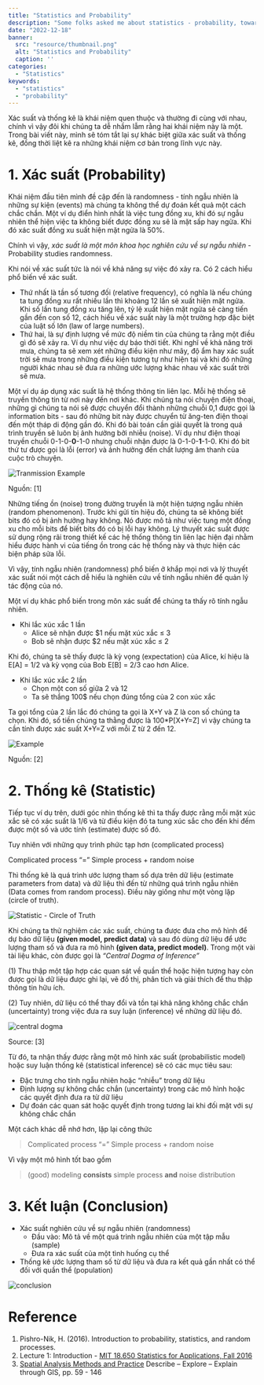 ```yaml
---
title: "Statistics and Probability"
description: "Some folks asked me about statistics - probability, toward which I answered that I had only studied a bit and knew very little about statistics. Then they said Are these are one?. In fact, Statistics and Probability are distinct from one another"
date: "2022-12-18"
banner:
  src: "resource/thumbnail.png"
  alt: "Statistics and Probability"
  caption: ''
categories:
  - "Statistics"
keywords:
  - "statistics"
  - "probability"
---
```


Xác suất và thống kê là khái niệm quen thuộc và thường đi cùng với nhau, chính vì vậy đôi khi chúng ta dễ nhầm lẫm rằng hai khái niệm này là một. Trong bài viết này, mình sẽ tóm tắt lại sự khác biệt giữa xác suất và thống kê, đồng thời liệt kê ra những khái niệm cơ bản trong lĩnh vực này.

# 1. Xác suất (Probability)

Khái niệm đầu tiên mình đề cập đến là randomness - tính ngẫu nhiên là những sự kiện (events) mà chúng ta không thể dự đoán kết quả một cách chắc chắn. Một ví dụ điển hình nhất là việc tung đồng xu, khi đó sự ngẫu nhiên thể hiện việc ta không biết được đồng xu sẽ là mặt sấp hay ngửa. Khi đó xác suất đồng xu suất hiện mặt ngửa là 50%. 

Chính vì vậy, *xác suất là một môn khoa học nghiên cứu về sự ngẫu nhiên* - Probability studies randomness.

Khi nói về xác suất tức là nói về khả năng sự việc đó xảy ra. Có 2 cách hiểu phổ biến về xác suất. 

- Thứ nhất là tần số tương đối (relative frequency), có nghĩa là nếu chúng ta tung đồng xu rất nhiều lần thì khoảng 12 lần sẽ xuất hiện mặt ngửa. Khi số lần tung đồng xu tăng lên, tỷ lệ xuất hiện mặt ngửa sẽ càng tiến gần đến con số 12, cách hiểu về xác suất này là một trường hợp đặc biệt của luật số lớn (law of large numbers).
- Thứ hai, là sự định lượng về mức độ niềm tin của chúng ta rằng một điều gì đó sẽ xảy ra. Ví dụ như việc dự báo thời tiết. Khi nghĩ về khả năng trời mưa, chúng ta sẽ xem xét những điều kiện như mây, độ ẩm hay xác suất trời sẽ mưa trong những điều kiện tương tự như hiện tại và khi đó những người khác nhau sẽ đưa ra những ước lượng khác nhau về xác suất trời sẽ mưa.

Một ví dụ áp dụng xác suất là hệ thống thông tin liên lạc. Mỗi hệ thống sẽ truyền thông tin từ nơi này đến nơi khác. Khi chúng ta nói chuyện điện thoại, những gì chúng ta nói sẽ được chuyển đổi thành những chuỗi 0,1 được gọi là information bits - sau đó những bit này được chuyển từ ăng-ten điện thoại đến một tháp di động gần đó. Khi đó bài toán cần giải quyết là trong quá trình truyền sẽ luôn bị ảnh hưởng bởi nhiễu (noise). Ví dụ như điện thoại truyền chuỗi 0-1-0-**0**-1-0 nhưng chuỗi nhận được là 0-1-0-**1**-1-0. Khi đó bit thứ tư được gọi là lỗi (error) và ảnh hưởng đến chất lượng âm thanh của cuộc trò chuyện.

![Tranmission Example](resource/example-transmission.png)

Nguồn: [1]

Những tiếng ồn (noise) trong đường truyền là một hiện tượng ngẫu nhiên (random phenomenon). Trước khi gửi tín hiệu đó, chúng ta sẽ không biết bits đó có bị ảnh hưởng hay không. Nó được mô tả như việc tung một đồng xu cho mỗi bits để biết bits đó có bị lỗi hay không. Lý thuyết xác suất được sử dụng rộng rãi trong thiết kế các hệ thống thông tin liên lạc hiện đại nhằm hiểu được hành vi của tiếng ồn trong các hệ thống này và thực hiện các biện pháp sửa lỗi.

Vì vậy, tính ngẫu nhiên (randomness) phổ biến ở khắp mọi nơi và lý thuyết xác suất nói một cách dễ hiểu là nghiên cứu về tính ngẫu nhiên để quản lý tác động của nó.

Một ví dụ khác phổ biến trong môn xác suất để chúng ta thấy rõ tính ngẫu nhiên. 

- Khi lắc xúc xắc 1 lần
    - Alice sẽ nhận được $1 nếu mặt xúc xắc ≤ 3
    - Bob sẽ nhận được $2 nếu mặt xúc xắc ≤ 2

Khi đó, chúng ta sẽ thấy được là kỳ vọng (expectation) của Alice, kí hiệu là E[A] = 1/2 và kỳ vọng của Bob E[B] = 2/3 cao hơn Alice.

- Khi lắc xúc xắc 2 lần
    - Chọn một con số giữa 2 và 12
    - Ta sẽ thắng 100$ nếu chọn đúng tổng của 2 con xúc xắc

Ta gọi tổng của 2 lần lắc đó chúng ta gọi là X+Y và Z là con số chúng ta chọn. Khi đó, số tiền chúng ta thằng được là 100*P[X+Y=Z] vì vậy chúng ta cần tính được xác suất X+Y=Z với mỗi Z từ 2 đến 12.

![Example](resource/prob-example.png)

Nguồn: [2]

# 2. Thống kê (Statistic)

Tiếp tục ví dụ trên, dưới góc nhìn thống kê thì ta thấy được rằng mỗi mặt xúc xắc sẽ có xác suất là 1/6 và từ điều kiện đó ta tung xúc sắc cho đến khi đếm được một số và ước tính (estimate) được số đó.

Tuy nhiên với những quy trình phức tạp hơn (complicated process)

Complicated process “=” Simple process + random noise

Thì thống kê là quá trình ước lượng tham số dựa trên dữ liệu (estimate parameters from data) và dữ liệu thì đến từ những quá trình ngẫu nhiên (Data comes from random process). Điều này giống như một vòng lặp (circle of truth).

![Statistic - Circle of Truth](resource/statistic-circle-of-truth.png)

Khi chúng ta thử nghiệm các xác suất, chúng ta được đưa cho mô hình để dự báo dữ liệu **(given model, predict data)** và sau đó dùng dữ liệu để ước lượng tham số và đưa ra mô hình **(given data, predict model)**. Trong một vài tài liệu khác, còn được gọi là *“Central Dogma of Inference”*

(1) Thu thập một tập hợp các quan sát về quần thể hoặc hiện tượng hay còn được gọi là dữ liệu được ghi lại, vẽ đồ thị, phân tích và giải thích để thu thập thông tin hữu ích.

(2) Tuy nhiên, dữ liệu có thể thay đổi và tồn tại khả năng không chắc chắn (uncertainty) trong việc đưa ra suy luận (inference) về những dữ liệu đó.

![central dogma](resource/statistic-central-dogma.png)

Source: [3]

Từ đó, ta nhận thấy được rằng một mô hình xác suất (probabilistic model) hoặc suy luận thống kê (statistical inference) sẽ có các mục tiêu sau:

- Đặc trưng cho tính ngẫu nhiên hoặc “nhiễu” trong dữ liệu
- Định lượng sự không chắc chắn (uncertainty) trong các mô hình hoặc các quyết định đưa ra từ dữ liệu
- Dự đoán các quan sát hoặc quyết định trong tương lai khi đối mặt với sự không chắc chắn

Một cách khác dễ nhớ hơn, lặp lại công thức

> Complicated process “=” Simple process + random noise
> 

Vì vậy một mô hình tốt bao gồm

> (good) modeling **consists** simple process **and** noise distribution
> 

# 3. Kết luận (Conclusion)

- Xác suất nghiên cứu về sự ngẫu nhiên (randomness)
    - Đầu vào: Mô tả về một quá trình ngẫu nhiên của một tập mẫu (sample)
    - Đưa ra xác suất của một tình huống cụ thể
- Thống kê ước lượng tham số từ dữ liệu và đưa ra kết quả gần nhất có thể đối với quần thể (population)

![conclusion](resource/conclusion.png)

# Reference

1. Pishro-Nik, H. (2016). Introduction to probability, statistics, and random processes.
2. Lecture 1: Introduction - [MIT 18.650 Statistics for Applications, Fall 2016](https://ocw.mit.edu/courses/18-650-statistics-for-applications-fall-2016/)
3. [Spatial Analysis Methods and Practice](https://www.cambridge.org/core/books/spatial-analysis-methods-and-practice/4C135005A621335D06CC63EFF17E3913) Describe – Explore – Explain through GIS, pp. 59 - 146
